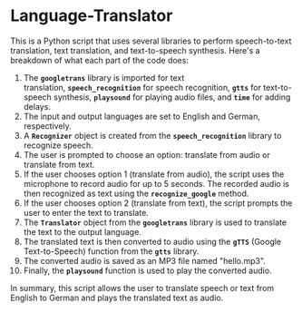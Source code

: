# Language-Translator
This is a Python script that uses several libraries to perform speech-to-text translation, text translation, and text-to-speech synthesis. Here's a breakdown of what each part of the code does:

1. The **`googletrans`** library is imported for text translation, **`speech_recognition`** for speech recognition, **`gtts`** for text-to-speech synthesis, **`playsound`** for playing audio files, and **`time`** for adding delays.
2. The input and output languages are set to English and German, respectively.
3. A **`Recognizer`** object is created from the **`speech_recognition`** library to recognize speech.
4. The user is prompted to choose an option: translate from audio or translate from text.
5. If the user chooses option 1 (translate from audio), the script uses the microphone to record audio for up to 5 seconds. The recorded audio is then recognized as text using the **`recognize_google`** method.
6. If the user chooses option 2 (translate from text), the script prompts the user to enter the text to translate.
7. The **`Translator`** object from the **`googletrans`** library is used to translate the text to the output language.
8. The translated text is then converted to audio using the **`gTTS`** (Google Text-to-Speech) function from the **`gtts`** library.
9. The converted audio is saved as an MP3 file named "hello.mp3".
10. Finally, the **`playsound`** function is used to play the converted audio.

In summary, this script allows the user to translate speech or text from English to German and plays the translated text as audio.
